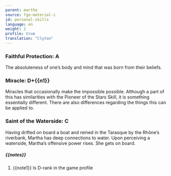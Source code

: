 ```yaml
---
parent: martha
source: fgo-material-i
id: personal-skills
language: en
weight: 2
profile: true
translation: "Clyton"
---
```


### Faithful Protection: A

The absoluteness of one’s body and mind that was born from their beliefs.

### Miracle: D+{{n1}}

Miracles that occasionally make the impossible possible. Although a part of this has similarities with the Pioneer of the Stars Skill, it is something essentially different. There are also differences regarding the things this can be applied to.

### Saint of the Waterside: C

Having drifted on board a boat and reined in the Tarasque by the Rhône’s riverbank, Martha has deep connections to water. Upon perceiving a waterside, Martha’s offensive power rises. She gets on board.

##### {{notes}}

1. {{note1}} Is D-rank in the game profile
